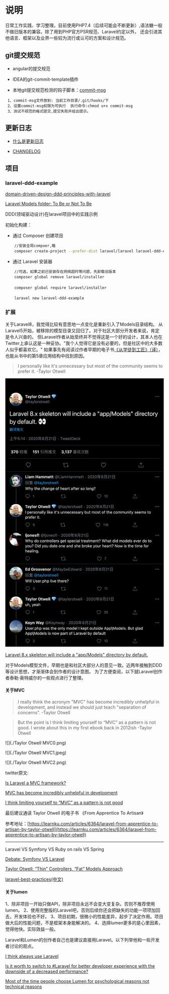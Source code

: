 # 说明

  日常工作实践、学习整理。目前使用PHP7.4（后续可能会不断更新）,语法糖一般不做旧版本的兼容。除了用到PHP官方PSR规范、Laravel约定以外，
  还会引进其他语言、框架以及业界一些较为流行或认可的方案和设计规范。

## git提交规范

- angular的提交规范

- IDEA的git-commit-template插件

- 本地git提交规范检测的钩子脚本：[commit-msg](./commit-msg)
```
 1、commit-msg文件放到: 当前工作目录/.git/hooks/下     
 2、设置commit-msg权限为可执行  执行命令:chmod u+x commit-msg  
 3、测试不规范的格式提交,提交失败并给出提示。 
```

## 更新日志

- [什么是更新日志](https://keepachangelog.com/zh-CN/0.3.0/)

- [CHANGELOG](./CHANGELOG.md)


## 项目

### laravel-ddd-example

[domain-driven-design-ddd-principles-with-laravel](https://content-garden.com/domain-driven-design-ddd-principles-with-laravel)

[Laravel Models folder: To Be or Not To Be](https://laraveldaily.com/laravel-models-folder-not/)

 DDD(领域驱动设计)在laravel项目中的实践示例

 初始化构建：

-  通过 Composer 创建项目

```bash
    //安装全局compoer,略
    composer create-project --prefer-dist laravel/laravel laravel-ddd-example
```

-  通过 Laravel 安装器 

```bash
    //可选，如果之前已安装存在网络超时等问题，先卸载旧版本
    composer global remove laravel/installer
 
    composer global require laravel/installer

    laravel new laravel-ddd-example
```
    
###  扩展

关于Laravel8，我觉得比较有意思地一点变化是重新引入了Models目录结构。
从Laravel5开始，被移除的模型目录又回归了。对于社区大部分开发者来说，肯定是令人兴奋的。
但Laravel作者从始至终并不觉得这是一个好的设计，其本人也在Twitter上承认这是一种妥协。"我个人觉得它是没有必要的，但是社区中的大多数人似乎都喜欢它。"
如果事先有阅读过作者早期的电子书[《从学徒到工匠》（译）](#from-apprentice-to-artisan)，也能从书中的第5章应用结构中找到原因。

> I personally like it's unnecessary but most of the community seems to prefer it.
> -Taylor Otwell

![](./Taylor%20Otwell%20Talk%20About%20Models.png)

[Laravel 8.x skeleton will include a "app/Models" directory by default.](https://twitter.com/taylorotwell/status/1296556354593792000)

对于Models模型文件，早期也是和社区大部分人的意见一致。近两年接触到DDD等设计思想，才渐渐体会到作者的设计意图。
为了方便查阅，以下就Laravel创作者泰勒·奥特威尔的一些观点进行了整理。


#### 关于MVC

> I really think the acronym "MVC" has become incredibly unhelpful in development, and instead we should just teach "separation of concerns".
> -Taylor Otwell

> But the point is I think limiting yourself to “MVC” as a pattern is not good. I wrote about this in my first ebook back in 2012ish
> -Taylor Otwell


![](./Taylor Otwell MVC0.png)

![](./Taylor Otwell MVC1.jpeg)

![](./Taylor Otwell MVC2.png)


twitter原文:

[Is Laravel a MVC framework?](https://twitter.com/Sileence/status/634390267966173184)

[MVC has become incredibly unhelpful in development](https://twitter.com/taylorotwell/status/262290285499936768)

[I think limiting yourself to “MVC” as a pattern is not good](https://twitter.com/taylorotwell/status/1204882498230116353)


<p id="from-apprentice-to-artisan">最后建议通读 Taylor Otwell 的电子书 《From Apprentice To Artisan》</p>

参考地址：[https://learnku.com/articles/6364/laravel-from-apprentice-to-artisan-by-taylor-otwell](https://learnku.com/articles/6364/laravel-from-apprentice-to-artisan-by-taylor-otwell)


---

Laravel VS Symfony VS Ruby on rails VS Spring  

[Debate: Symfony VS Laravel](https://dev.to/itsmukulmishra/debate-symfony-vs-laravel-1bh9)

[Taylor Otwell: “Thin” Controllers, “Fat” Models Approach](https://laraveldaily.com/taylor-otwell-thin-controllers-fat-models-approach/)
  

[laravel-best-practices(中文)](https://github.com/alexeymezenin/laravel-best-practices/blob/master/chinese.md)


#### 关于lumen

1、除非项目一开始只做API，除非项目永远不会变大变复杂。否则不推荐使用lumen。
2、使用完整版的Laravel吧，否则后续你还会把缺失的功能一项项加回去，开发体验也不好。
3、项目初期，很微小的性能差异，起步了决定作用。项目做大后的性能问题，不是框架本身能解决的。
4、选择lumen更多的是心里因素，觉得他快。实际效益一般。

Laravel和Lumen的创作者自己也是建议直接用Laravel。以下列举他和一些开发者讨论的观点。

[I think always use Laravel](https://twitter.com/taylorotwell/status/1306287663109091329)

[Is it worth to switch to #Laravel for better developer experience with the downside of a decreased performance?](https://twitter.com/devgummibeer/status/1212731942455717888)

[Most of the time people choose Lumen for psychological reasons not technical reasons](https://twitter.com/taylorotwell/status/1212832185830510592)

